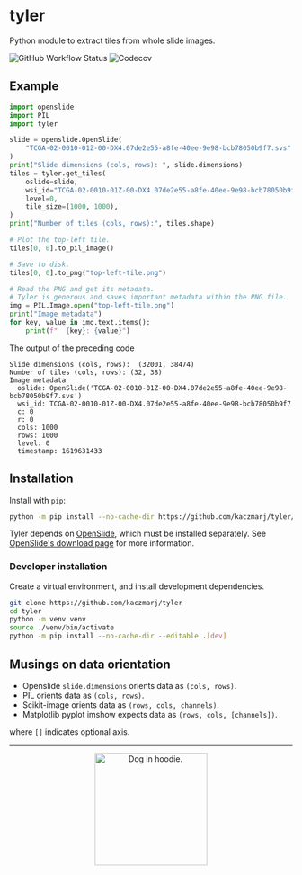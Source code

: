 # tyler

Python module to extract tiles from whole slide images.

![GitHub Workflow Status](https://github.com/kaczmarj/tyler/actions/workflows/ci.yml/badge.svg)
![Codecov](https://img.shields.io/codecov/c/github/kaczmarj/tyler)

## Example

```python
import openslide
import PIL
import tyler

slide = openslide.OpenSlide(
    "TCGA-02-0010-01Z-00-DX4.07de2e55-a8fe-40ee-9e98-bcb78050b9f7.svs"
)
print("Slide dimensions (cols, rows): ", slide.dimensions)
tiles = tyler.get_tiles(
    oslide=slide,
    wsi_id="TCGA-02-0010-01Z-00-DX4.07de2e55-a8fe-40ee-9e98-bcb78050b9f7",
    level=0,
    tile_size=(1000, 1000),
)
print("Number of tiles (cols, rows):", tiles.shape)

# Plot the top-left tile.
tiles[0, 0].to_pil_image()

# Save to disk.
tiles[0, 0].to_png("top-left-tile.png")

# Read the PNG and get its metadata.
# Tyler is generous and saves important metadata within the PNG file.
img = PIL.Image.open("top-left-tile.png")
print("Image metadata")
for key, value in img.text.items():
    print(f"  {key}: {value}")
```

The output of the preceding code

```
Slide dimensions (cols, rows):  (32001, 38474)
Number of tiles (cols, rows): (32, 38)
Image metadata
  oslide: OpenSlide('TCGA-02-0010-01Z-00-DX4.07de2e55-a8fe-40ee-9e98-bcb78050b9f7.svs')
  wsi_id: TCGA-02-0010-01Z-00-DX4.07de2e55-a8fe-40ee-9e98-bcb78050b9f7
  c: 0
  r: 0
  cols: 1000
  rows: 1000
  level: 0
  timestamp: 1619631433
```

## Installation

Install with `pip`:

```bash
python -m pip install --no-cache-dir https://github.com/kaczmarj/tyler/tarball/main
```

Tyler depends on [OpenSlide](https://openslide.org/), which must be installed separately. See [OpenSlide's download page](https://openslide.org/download/) for more information.

### Developer installation

Create a virtual environment, and install development dependencies.

```bash
git clone https://github.com/kaczmarj/tyler
cd tyler
python -m venv venv
source ./venv/bin/activate
python -m pip install --no-cache-dir --editable .[dev]
```

## Musings on data orientation

- Openslide `slide.dimensions` orients data as `(cols, rows)`.
- PIL orients data as `(cols, rows)`.
- Scikit-image orients data as `(rows, cols, channels)`.
- Matplotlib pyplot imshow expects data as `(rows, cols, [channels])`.

where `[]` indicates optional axis.

---

<p align="center">
    <img src="https://i.redd.it/avif889dhh751.jpg" alt="Dog in hoodie." width="200">
</p>
